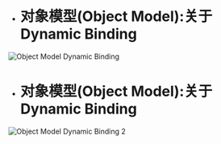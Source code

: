 - # 对象模型(Object Model):关于Dynamic Binding

![Object Model Dynamic Binding](https://github.com/havenow/my-C-plus-plus/blob/master/C%2B%2B%E9%9D%A2%E5%90%91%E5%AF%B9%E8%B1%A1%E5%BC%80%E5%8F%91/images/Object%20Model%20Dynamic%20Binding.png)  


- # 对象模型(Object Model):关于Dynamic Binding

![Object Model Dynamic Binding 2](https://github.com/havenow/my-C-plus-plus/blob/master/C%2B%2B%E9%9D%A2%E5%90%91%E5%AF%B9%E8%B1%A1%E5%BC%80%E5%8F%91/images/Object%20Model%20Dynamic%20Binding%202.png)  


  





